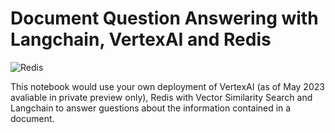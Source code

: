 # Document Question Answering with Langchain, VertexAI and Redis

![Redis](https://redis.com/wp-content/themes/wpx/assets/images/logo-redis.svg?auto=webp&quality=85,75&width=120)

This notebook would use your own deployment of VertexAI (as of May 2023 avaliable in private preview only), Redis with Vector Similarity Search and Langchain to answer guestions about the information contained in a document.